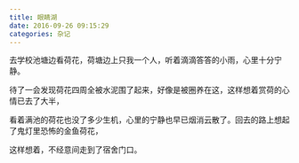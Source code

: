 ```yaml
---
title: 眼睛湖
date: 2016-09-26 09:15:29
categories: 杂记
---
```


去学校池塘边看荷花，荷塘边上只我一个人，听着滴滴答答的小雨，心里十分宁静。

待了一会发现荷花四周全被水泥围了起来，好像是被圈养在这，这样想着赏荷的心情已去了大半，

看着满池的荷花也没了多少生机，心里的宁静也早已烟消云散了。回去的路上想起了鬼灯里恐怖的金鱼荷花，

这样想着，不经意间走到了宿舍门口。
